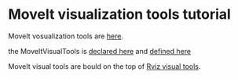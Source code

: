 # MoveIt visualization tools tutorial

MoveIt vosualization tools are [here](https://github.com/ros-planning/moveit_visual_tools).

the MoveItVisualTools  is [declared here](https://github.com/ros-planning/moveit_visual_tools/blob/9b966d7ae0e17144975d6df2093b90302ae09c14/include/moveit_visual_tools/moveit_visual_tools.h#L75) and [defined here](https://github.com/ros-planning/moveit_visual_tools/blob/9b966d7ae0e17144975d6df2093b90302ae09c14/src/moveit_visual_tools.cpp#L79)


MoveIt visual tools are bould on the top of [Rviz visual tools](https://github.com/PickNikRobotics/rviz_visual_tools).
